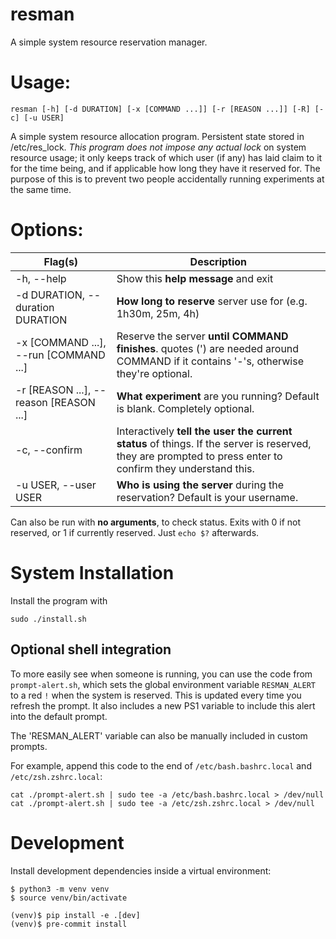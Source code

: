 resman
======

A simple system resource reservation manager.

# Usage:

`resman [-h] [-d DURATION] [-x [COMMAND ...]] [-r [REASON ...]] [-R] [-c] [-u USER]`

A simple system resource allocation program. Persistent state stored in /etc/res_lock. *This
program does not impose any actual lock* on system resource usage; it only keeps track of
which user (if any) has laid claim to it for the time being, and if applicable how long they
have it reserved for. The purpose of this is to prevent two people accidentally running
experiments at the same time.

# Options:
| Flag(s) | Description |
|---------|-------------|
|-h, --help| Show this **help message** and exit |
|-d DURATION, --duration DURATION|**How long to reserve** server use for (e.g. 1h30m, 25m, 4h)|
|-x [COMMAND ...], --run [COMMAND ...]|Reserve the server **until COMMAND finishes**. quotes (') are needed around COMMAND if it contains '-'s, otherwise they're optional.|
|-r [REASON ...], --reason [REASON ...]|**What experiment** are you running? Default is blank. Completely optional.|
|-c, --confirm| Interactively **tell the user the current status** of things. If the server is reserved, they are prompted to press enter to confirm they understand this.|
|-u USER, --user USER|**Who is using the server** during the reservation? Default is your username.|

Can also be run with **no arguments**, to check status. Exits with 0 if not reserved, or 1 if
currently reserved. Just `echo $?` afterwards.

# System Installation

Install the program with
```shell
sudo ./install.sh
```

## Optional shell integration

To more easily see when someone is running, you can use the code from `prompt-alert.sh`, which
sets the global environment variable `RESMAN_ALERT` to a red `!` when the system is reserved. This
is updated every time you refresh the prompt. It also includes a new PS1 variable to include
this alert into the default prompt.

The 'RESMAN_ALERT' variable can also be manually included in custom prompts.

For example, append this code to the end of `/etc/bash.bashrc.local` and `/etc/zsh.zshrc.local`:
```shell
cat ./prompt-alert.sh | sudo tee -a /etc/bash.bashrc.local > /dev/null
cat ./prompt-alert.sh | sudo tee -a /etc/zsh.zshrc.local > /dev/null
```

# Development

Install development dependencies inside a virtual environment:

```shell
$ python3 -m venv venv
$ source venv/bin/activate

(venv)$ pip install -e .[dev] 
(venv)$ pre-commit install
```
